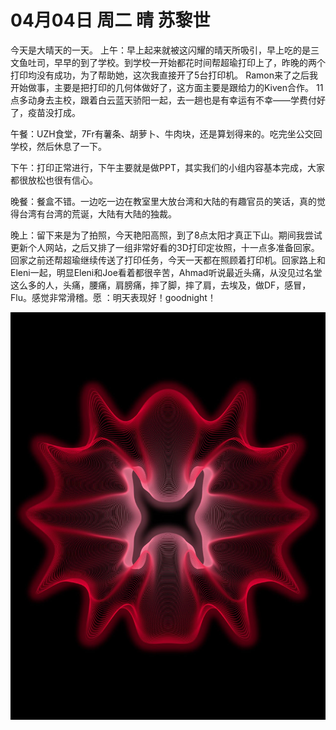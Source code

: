 # 04月04日 周二 晴 苏黎世

今天是大晴天的一天。
上午：早上起来就被这闪耀的晴天所吸引，早上吃的是三文鱼吐司，早早的到了学校。到学校一开始都花时间帮超瑜打印上了，昨晚的两个打印均没有成功，为了帮助她，这次我直接开了5台打印机。
Ramon来了之后我开始做事，主要是把打印的几何体做好了，这方面主要是跟给力的Kiven合作。
11点多动身去主校，跟着白云蓝天骄阳一起，去一趟也是有幸运有不幸——学费付好了，疫苗没打成。

午餐：UZH食堂，7Fr有薯条、胡萝卜、牛肉块，还是算划得来的。吃完坐公交回学校，然后休息了一下。

下午：打印正常进行，下午主要就是做PPT，其实我们的小组内容基本完成，大家都很放松也很有信心。

晚餐：餐盒不错。一边吃一边在教室里大放台湾和大陆的有趣官员的笑话，真的觉得台湾有台湾的荒诞，大陆有大陆的独裁。

晚上：留下来是为了拍照，今天艳阳高照，到了8点太阳才真正下山。期间我尝试更新个人网站，之后又排了一组非常好看的3D打印定妆照，十一点多准备回家。回家之前还帮超瑜继续传送了打印任务，今天一天都在照顾着打印机。回家路上和Eleni一起，明显Eleni和Joe看着都很辛苦，Ahmad听说最近头痛，从没见过名堂这么多的人，头痛，腰痛，肩膀痛，摔了脚，摔了肩，去埃及，做DF，感冒，Flu。感觉非常滑稽。愿 ：明天表现好！goodnight！


![image](images\\642caafe51f83eaf6d54ac42.jpg)





